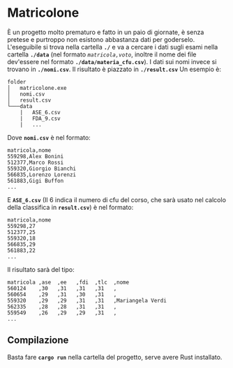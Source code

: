 
# Matricolone
È un progetto molto prematuro e fatto in un paio di giornate, è senza pretese e purtroppo non esistono abbastanza dati per goderselo.
L'eseguibile si trova nella cartella **`./`** e va a cercare i dati sugli esami nella cartella **`./data`** (nel formato *`matricola,voto`*, inoltre il nome dei file dev'essere nel formato **`./data/materia_cfu.csv`**). 
I dati sui nomi invece si trovano in **`./nomi.csv`**.
Il risultato è piazzato in **`./result.csv`**
Un esempio è:
```
folder
│   matricolone.exe
│   nomi.csv    
│	result.csv
└───data
    |   ASE_6.csv
    |   FDA_9.csv
    |	...
```
Dove **`nomi.csv`** è nel formato:
```
matricola,nome
559298,Alex Bonini
512377,Marco Rossi
559320,Giorgio Bianchi
566835,Lorenzo Lorenzi
561883,Gigi Buffon
...
```
E **`ASE_6.csv`** (Il 6 indica il numero di cfu del corso, che sarà usato nel calcolo della classifica in **`result.csv`**) è nel formato:
```
matricola,nome
559298,27
512377,25
559320,18
566835,29
561883,22
...
```
Il risultato sarà del tipo:
```
matricola ,ase  ,ee   ,fdi  ,tlc  ,nome
560124    ,30   ,31   ,31   ,31   ,
560654    ,29   ,31   ,30   ,31   ,
559320    ,29   ,29   ,31   ,31   ,Mariangela Verdi
562335    ,28   ,28   ,31   ,31   ,
559549    ,26   ,29   ,29   ,31   ,
...
```

## Compilazione
Basta fare **`cargo run`** nella cartella del progetto, serve avere Rust installato.
